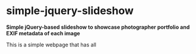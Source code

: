 # simple-jquery-slideshow
**Simple jQuery-based slideshow to showcase photographer portfolio and EXIF metadata of each image**

 This is a simple webpage that has all <script> inline to discover all images inside /images directory and load them as <figure> in the html. Then it **shuffle** the order of <figure> tags to show/hide in the **slideshow**. Images are **lazy loaded** and the script load the next image while showing the current image.

 The script also read the EXIF and XMP metadata and add them as <figcaption>. It extract and show
 * original date of photoshoot,
 * photographers name,
 * camera model,
 * exposure time,
 * F number,
 * ISO,
 * focal length, and
 * keywords
 in the metadata.


 ### How to use
 Just add your photos in /images directory and browse the index.html. You cand edit the index.html as your need.
 [Demo Slideshow](https://sghiaseddin.com/demo-slideshow/)


 ### Contribution
 The following codes has been used as vendor without any changes:
 * [Exif.js](https://github.com/exif-js/exif-js)
 * [XMP Parser](https://github.com/semeniuk/xmp-js)


 ### Changelog
 * v1.0.0 initial release
